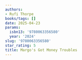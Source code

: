 ```yaml
---
authors:
- Rufi Thorpe
books/tags: []
date: 2025-04-23
params:
  isbn13: '9780063356580'
  year: '2024'
slug: '9780063356580'
star_rating: 5
title: Margo's Got Money Troubles
---
```



<!--more-->
